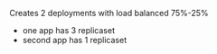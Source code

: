 Creates 2 deployments with load balanced 75%-25%
- one app has 3 replicaset
- second app has 1 replicaset

